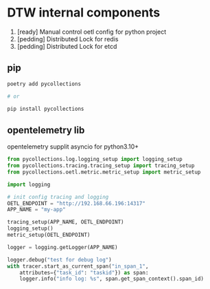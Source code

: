 # DTW internal components

1. [ready] Manual control oetl config for python project
2. [pedding] Distributed Lock for redis
3. [pedding] Distributed Lock for etcd

## pip

```sh
poetry add pycollections

# or

pip install pycollections
```

## opentelemetry lib

opentelemetry supplit asyncio for python3.10+

```python
from pycollections.log.logging_setup import logging_setup
from pycollections.tracing.tracing_setup import tracing_setup
from pycollections.oetl.metric.metric_setup import metric_setup

import logging

# init config tracing and logging
OETL_ENDPOINT = "http://192.168.66.196:14317"
APP_NAME = "my-app"

tracing_setup(APP_NAME, OETL_ENDPOINT)
logging_setup()
metric_setup(OETL_ENDPOINT)

logger = logging.getLogger(APP_NAME)

logger.debug("test for debug log")
with tracer.start_as_current_span("in_span_1",
    attributes={"task_id": "taskid"}) as span:
    logger.info("info log: %s", span.get_span_context().span_id)
```
